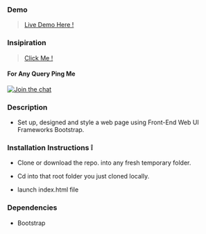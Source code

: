 ### Demo 

> [Live Demo Here !](https://mytestui.herokuapp.com/)

### Insipiration 

> [Click Me !](https://dribbble.com/shots/2714810-CS-GO-Client-Design/attachments/549087)

#### For Any Query Ping Me

[![Join the chat](https://img.shields.io/badge/gitter-join%20chat%20%E2%86%92-brightgreen.svg)](https://gitter.im/divyanshu001)

### Description 

* Set up, designed and style a web page using Front-End Web UI Frameworks Bootstrap.


### Installation Instructions :grey_exclamation:

* Clone or download the repo. into any fresh temporary folder.

* Cd into that root folder you just cloned locally.

* launch index.html file 

### Dependencies

* Bootstrap






